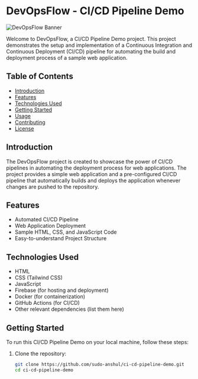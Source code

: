 # DevOpsFlow - CI/CD Pipeline Demo

![DevOpsFlow Banner](link-to-banner-image)

Welcome to DevOpsFlow, a CI/CD Pipeline Demo project. This project demonstrates the setup and implementation of a Continuous Integration and Continuous Deployment (CI/CD) pipeline for automating the build and deployment process of a sample web application.

## Table of Contents

- [Introduction](#introduction)
- [Features](#features)
- [Technologies Used](#technologies-used)
- [Getting Started](#getting-started)
- [Usage](#usage)
- [Contributing](#contributing)
- [License](#license)

## Introduction

The DevOpsFlow project is created to showcase the power of CI/CD pipelines in automating the deployment process for web applications. The project provides a simple web application and a pre-configured CI/CD pipeline that automatically builds and deploys the application whenever changes are pushed to the repository.

## Features

- Automated CI/CD Pipeline
- Web Application Deployment
- Sample HTML, CSS, and JavaScript Code
- Easy-to-understand Project Structure

## Technologies Used

- HTML
- CSS (Tailwind CSS)
- JavaScript
- Firebase (for hosting and deployment)
- Docker (for containerization)
- GitHub Actions (for CI/CD)
- Other relevant dependencies (list them here)

## Getting Started

To run this CI/CD Pipeline Demo on your local machine, follow these steps:

1. Clone the repository:

   ```bash
   git clone https://github.com/sudo-anshul/ci-cd-pipeline-demo.git
   cd ci-cd-pipeline-demo
